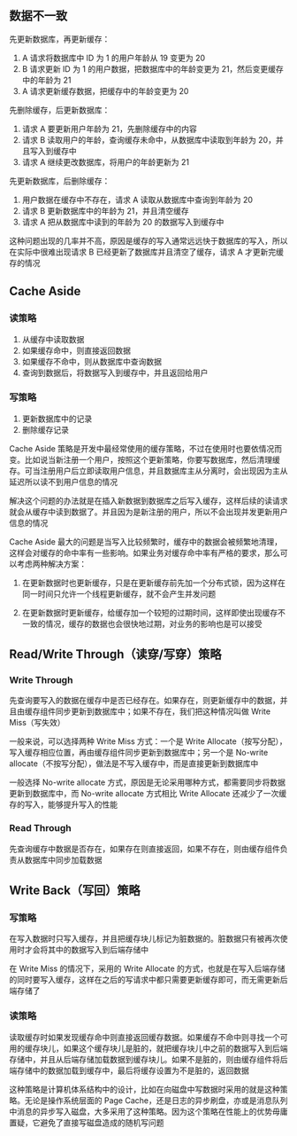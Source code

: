 ## 数据不一致
先更新数据库，再更新缓存：
1. A 请求将数据库中 ID 为 1 的用户年龄从 19 变更为 20
2. B 请求更新 ID 为 1 的用户数据，把数据库中的年龄变更为 21，然后变更缓存中的年龄为 21
3. A 请求更新缓存数据，把缓存中的年龄变更为 20

先删除缓存，后更新数据库：
1. 请求 A 要更新用户年龄为 21，先删除缓存中的内容
2. 请求 B 读取用户的年龄，查询缓存未命中，从数据库中读取到年龄为 20，并且写入到缓存中
3. 请求 A 继续更改数据库，将用户的年龄更新为 21

先更新数据库，后删除缓存：
1. 用户数据在缓存中不存在，请求 A 读取从数据库中查询到年龄为 20
2. 请求 B 更新数据库中的年龄为 21，并且清空缓存
3. 请求 A 把从数据库中读到的年龄为 20 的数据写入到缓存中

这种问题出现的几率并不高，原因是缓存的写入通常远远快于数据库的写入，所以在实际中很难出现请求 B 已经更新了数据库并且清空了缓存，请求 A 才更新完缓存的情况


## Cache Aside
### 读策略
1. 从缓存中读取数据
2. 如果缓存命中，则直接返回数据
3. 如果缓存不命中，则从数据库中查询数据
4. 查询到数据后，将数据写入到缓存中，并且返回给用户

### 写策略
1. 更新数据库中的记录
2. 删除缓存记录

Cache Aside 策略是开发中最经常使用的缓存策略，不过在使用时也要依情况而变。比如说当新注册一个用户，按照这个更新策略，你要写数据库，然后清理缓存。可当注册用户后立即读取用户信息，并且数据库主从分离时，会出现因为主从延迟所以读不到用户信息的情况

解决这个问题的办法就是在插入新数据到数据库之后写入缓存，这样后续的读请求就会从缓存中读到数据了。并且因为是新注册的用户，所以不会出现并发更新用户信息的情况

Cache Aside 最大的问题是当写入比较频繁时，缓存中的数据会被频繁地清理，这样会对缓存的命中率有一些影响。如果业务对缓存命中率有严格的要求，那么可以考虑两种解决方案：

1. 在更新数据时也更新缓存，只是在更新缓存前先加一个分布式锁，因为这样在同一时间只允许一个线程更新缓存，就不会产生并发问题

2. 在更新数据时更新缓存，给缓存加一个较短的过期时间，这样即使出现缓存不一致的情况，缓存的数据也会很快地过期，对业务的影响也是可以接受


## Read/Write Through（读穿/写穿）策略
### Write Through
先查询要写入的数据在缓存中是否已经存在。如果存在，则更新缓存中的数据，并且由缓存组件同步更新到数据库中；如果不存在，我们把这种情况叫做 Write Miss（写失效）

一般来说，可以选择两种 Write Miss 方式：一个是 Write Allocate（按写分配），写入缓存相应位置，再由缓存组件同步更新到数据库中；另一个是 No-write allocate（不按写分配），做法是不写入缓存中，而是直接更新到数据库中

一般选择 No-write allocate 方式，原因是无论采用哪种方式，都需要同步将数据更新到数据库中，而 No-write allocate 方式相比 Write Allocate 还减少了一次缓存的写入，能够提升写入的性能

### Read Through
先查询缓存中数据是否存在，如果存在则直接返回，如果不存在，则由缓存组件负责从数据库中同步加载数据


## Write Back（写回）策略
### 写策略
在写入数据时只写入缓存，并且把缓存块儿标记为脏数据的。脏数据只有被再次使用时才会将其中的数据写入到后端存储中

在 Write Miss 的情况下，采用的 Write Allocate 的方式，也就是在写入后端存储的同时要写入缓存，这样在之后的写请求中都只需要更新缓存即可，而无需更新后端存储了

### 读策略
读取缓存时如果发现缓存命中则直接返回缓存数据。如果缓存不命中则寻找一个可用的缓存块儿，如果这个缓存块儿是脏的，就把缓存块儿中之前的数据写入到后端存储中，并且从后端存储加载数据到缓存块儿。如果不是脏的，则由缓存组件将后端存储中的数据加载到缓存中，最后将缓存设置为不是脏的，返回数据

这种策略是计算机体系结构中的设计，比如在向磁盘中写数据时采用的就是这种策略。无论是操作系统层面的 Page Cache，还是日志的异步刷盘，亦或是消息队列中消息的异步写入磁盘，大多采用了这种策略。因为这个策略在性能上的优势毋庸置疑，它避免了直接写磁盘造成的随机写问题

